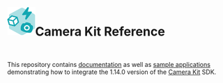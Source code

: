 <img align="left" width="64" height="64" src="docs/camerakit_icon.svg">

# Camera Kit Reference

</br>

This repository contains [documentation](./docs) as well as [sample applications](./samples) demonstrating how to integrate the 1.14.0 version of the [Camera Kit](https://kit.snapchat.com/camera-kit) SDK.
